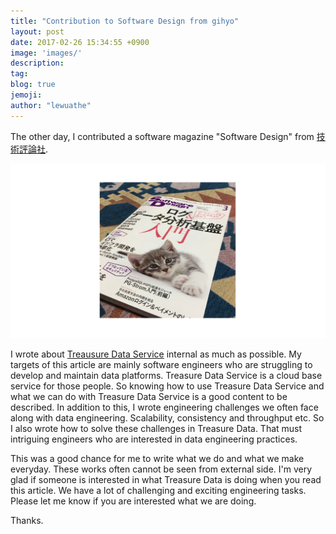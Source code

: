 ```yaml
---
title: "Contribution to Software Design from gihyo"
layout: post
date: 2017-02-26 15:34:55 +0900
image: 'images/'
description:
tag:
blog: true
jemoji:
author: "lewuathe"
---
```


The other day, I contributed a software magazine "Software Design" from [技術評論社](http://gihyo.jp).

[![Software Engineers](/images/posts/2017-02-26-software-design/software-design.png)](http://gihyo.jp/magazine/SD/archive/2017/201703)

I wrote about [Treausure Data Service](http://www.treasuredata.com/) internal as much as possible. My targets of this article are mainly software engineers who are struggling to develop and maintain data platforms. Treasure Data Service is a cloud base service for those people. So knowing how to use Treasure Data Service and what we can do with Treasure Data Service is a good content to be described. In addition to this, I wrote engineering challenges we often face along with data engineering. Scalability, consistency and throughput etc. So I also wrote how to solve these challenges in Treasure Data. That must intriguing engineers who are interested in data engineering practices.

This was a good chance for me to write what we do and what we make everyday. These works often cannot be seen from external side. I'm very glad if someone is interested in what Treasure Data is doing when you read this article. We have a lot of challenging and exciting engineering tasks. Please let me know if you are interested what we are doing.

Thanks.
